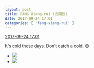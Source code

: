 ```yaml
---
layout: post
title: FANG Xiang-rui (方翔锐)
date: 2017-09-24 17:01
categories: [ 'fang-xiang-rui' ]
---
```


<div class="weibo-info">
  <a href="http://weibo.com/6117583008/Fnj5XexxB">2017-09-24 17:01</a>
</div>

It's cold these days. Don't catch a cold. :mask:

<!-- more -->

<ul class="weibo-pic-list-1">
  <li class="weibo-pic">
    <a href="http://wx2.sinaimg.cn/mw690/006G0KNGgy1fjurczsnoaj30qo0zjqc6.jpg"><img src="//wx2.sinaimg.cn/thumb150/006G0KNGgy1fjurczsnoaj30qo0zjqc6.jpg" /></a>
  </li>
  <li class="weibo-pic">
    <a href="http://wx2.sinaimg.cn/mw690/006G0KNGgy1fjurcyf6osj30qo0zjk0j.jpg"><img src="//wx2.sinaimg.cn/thumb150/006G0KNGgy1fjurcyf6osj30qo0zjk0j.jpg" /></a>
  </li>
</ul>
